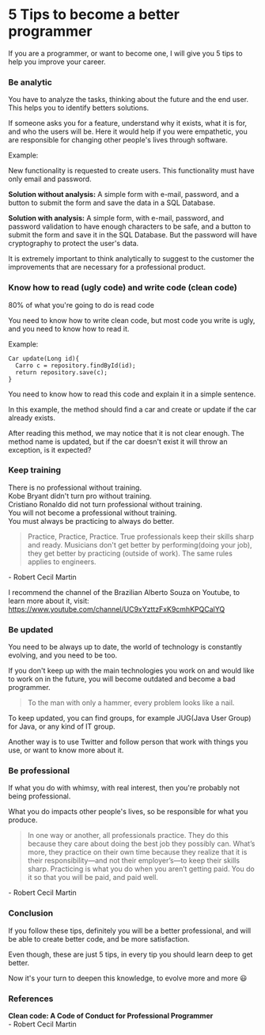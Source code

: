 # 5 Tips to become a better programmer

If you are a programmer, or want to become one, I will give you 5 tips to help you improve your career.

### Be analytic

You have to analyze the tasks, thinking about the future and the end user. This helps you to identify betters solutions.

If someone asks you for a feature, understand why it exists, what it is for, and who the users will be. Here it would help if you were empathetic, you are responsible for changing other people's lives through software.

Example:

New functionality is requested to create users. This functionality must have only email and password.

**Solution without analysis:** A simple form with e-mail, password, and a button to submit the form and save the data in a SQL Database.

**Solution with analysis:** A simple form, with e-mail, password, and password validation to have enough characters to be safe, and a button to submit the form and save it in the SQL Database. But the password will have cryptography to protect the user's data.

It is extremely important to think analytically to suggest to the customer the improvements that are necessary for a professional product.

### Know how to read (ugly code) and write code (clean code)

80% of what you're going to do is read code

You need to know how to write clean code, but most code you write is ugly, and you need to know how to read it.

Example:

```
Car update(Long id){
  Carro c = repository.findById(id);
  return repository.save(c);
}
```

You need to know how to read this code and explain it in a simple sentence.

In this example, the method should find a car and create or update if the car already exists.

After reading this method, we may notice that it is not clear enough. The method name is updated, but if the car doesn't exist it will throw an exception, is it expected?

### Keep training

There is no professional without training.\
Kobe Bryant didn't turn pro without training.\
Cristiano Ronaldo did not turn professional without training.\
You will not become a professional without training.\
You must always be practicing to always do better.

> Practice, Practice, Practice. True professionals keep their skills sharp and ready. Musicians don't get better by performing(doing your job), they get better by practicing (outside of work). The same rules applies to engineers.

\- Robert Cecil Martin

I recommend the channel of the Brazilian Alberto Souza on Youtube, to learn more about it, visit: https://www.youtube.com/channel/UC9xYzttzFxK9cmhKPQCalYQ

### Be updated

You need to be always up to date, the world of technology is constantly evolving, and you need to be too.

If you don't keep up with the main technologies you work on and would like to work on in the future, you will become outdated and become a bad programmer.

> To the man with only a hammer, every problem looks like a nail.

To keep updated, you can find groups, for example JUG(Java User Group) for Java, or any kind of IT group.

Another way is to use Twitter and follow person that work with things you use, or want to know more about it.

### Be professional

If what you do with whimsy, with real interest, then you're probably not being professional.

What you do impacts other people's lives, so be responsible for what you produce.

> In one way or another, all professionals practice. They do this because they care about doing the best job they possibly can. What’s more, they practice on their own time because they realize that it is their responsibility—and not their employer’s—to keep their skills sharp. Practicing is what you do when you aren’t getting paid. You do it so that you will be paid, and paid well.

\- Robert Cecil Martin

### Conclusion

If you follow these tips, definitely you will be a better professional, and will be able to create better code, and be more satisfaction.

Even though, these are just 5 tips, in every tip you should learn deep to get better.

Now it's your turn to deepen this knowledge, to evolve more and more 😃

### References

**Clean code: A Code of Conduct for Professional Programmer**\
\- Robert Cecil Martin
